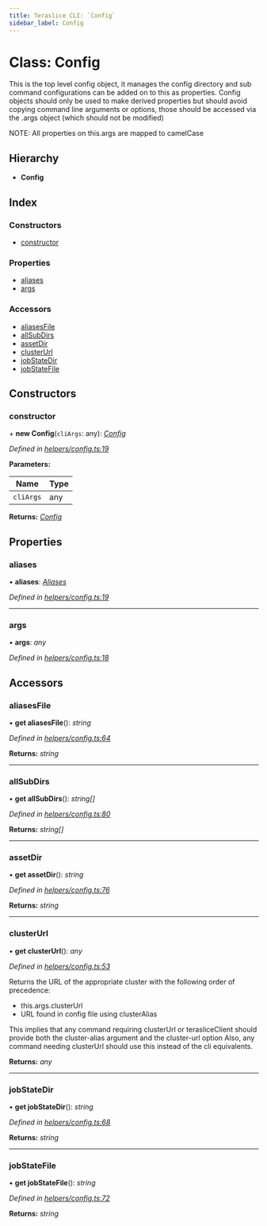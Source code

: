 ```yaml
---
title: Teraslice CLI: `Config`
sidebar_label: Config
---
```


# Class: Config

This is the top level config object, it manages the config directory and
sub command configurations can be added on to this as properties.  Config
objects should only be used to make derived properties but should avoid
copying command line arguments or options, those should be accessed via the
.args object (which should not be modified)

NOTE: All properties on this.args are mapped to camelCase

## Hierarchy

* **Config**

## Index

### Constructors

* [constructor](config.md#constructor)

### Properties

* [aliases](config.md#aliases)
* [args](config.md#args)

### Accessors

* [aliasesFile](config.md#aliasesfile)
* [allSubDirs](config.md#allsubdirs)
* [assetDir](config.md#assetdir)
* [clusterUrl](config.md#clusterurl)
* [jobStateDir](config.md#jobstatedir)
* [jobStateFile](config.md#jobstatefile)

## Constructors

###  constructor

\+ **new Config**(`cliArgs`: any): *[Config](config.md)*

*Defined in [helpers/config.ts:19](https://github.com/terascope/teraslice/blob/0ae31df4/packages/teraslice-cli/src/helpers/config.ts#L19)*

**Parameters:**

Name | Type |
------ | ------ |
`cliArgs` | any |

**Returns:** *[Config](config.md)*

## Properties

###  aliases

• **aliases**: *[Aliases](aliases.md)*

*Defined in [helpers/config.ts:19](https://github.com/terascope/teraslice/blob/0ae31df4/packages/teraslice-cli/src/helpers/config.ts#L19)*

___

###  args

• **args**: *any*

*Defined in [helpers/config.ts:18](https://github.com/terascope/teraslice/blob/0ae31df4/packages/teraslice-cli/src/helpers/config.ts#L18)*

## Accessors

###  aliasesFile

• **get aliasesFile**(): *string*

*Defined in [helpers/config.ts:64](https://github.com/terascope/teraslice/blob/0ae31df4/packages/teraslice-cli/src/helpers/config.ts#L64)*

**Returns:** *string*

___

###  allSubDirs

• **get allSubDirs**(): *string[]*

*Defined in [helpers/config.ts:80](https://github.com/terascope/teraslice/blob/0ae31df4/packages/teraslice-cli/src/helpers/config.ts#L80)*

**Returns:** *string[]*

___

###  assetDir

• **get assetDir**(): *string*

*Defined in [helpers/config.ts:76](https://github.com/terascope/teraslice/blob/0ae31df4/packages/teraslice-cli/src/helpers/config.ts#L76)*

**Returns:** *string*

___

###  clusterUrl

• **get clusterUrl**(): *any*

*Defined in [helpers/config.ts:53](https://github.com/terascope/teraslice/blob/0ae31df4/packages/teraslice-cli/src/helpers/config.ts#L53)*

Returns the URL of the appropriate cluster with the following order of
precedence:

  * this.args.clusterUrl
  * URL found in config file using clusterAlias

This implies that any command requiring clusterUrl or terasliceClient
should provide both the cluster-alias argument and the cluster-url option
Also, any command needing clusterUrl should use this instead of the cli
equivalents.

**Returns:** *any*

___

###  jobStateDir

• **get jobStateDir**(): *string*

*Defined in [helpers/config.ts:68](https://github.com/terascope/teraslice/blob/0ae31df4/packages/teraslice-cli/src/helpers/config.ts#L68)*

**Returns:** *string*

___

###  jobStateFile

• **get jobStateFile**(): *string*

*Defined in [helpers/config.ts:72](https://github.com/terascope/teraslice/blob/0ae31df4/packages/teraslice-cli/src/helpers/config.ts#L72)*

**Returns:** *string*
